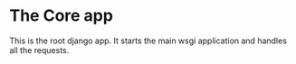 # The Core app

This is the root django app. It starts the main wsgi application and handles all the requests. 